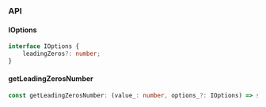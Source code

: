 

### API

#### IOptions

```ts
interface IOptions {
    leadingZeros?: number;
}
```

#### getLeadingZerosNumber

```ts
const getLeadingZerosNumber: (value_: number, options_?: IOptions) => string;
```

